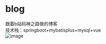 # blog
跟着b站码神之路做的博客  
技术栈：springboot+mybatisplus+mysql+vue  
![image](https://user-images.githubusercontent.com/50273609/135865060-55624f82-66cc-4ccb-9b95-9a66bc333ebf.png)  

